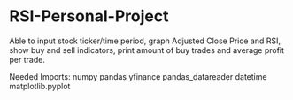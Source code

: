 # RSI-Personal-Project
Able to input stock ticker/time period, graph Adjusted Close Price and RSI, show buy and sell indicators, print amount of buy trades and average profit per trade.

Needed Imports:
numpy
pandas
yfinance
pandas_datareader
datetime
matplotlib.pyplot

